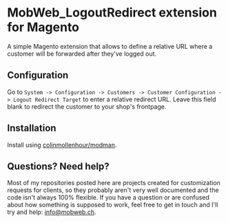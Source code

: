 # MobWeb_LogoutRedirect extension for Magento

A simple Magento extension that allows to define a relative URL where a customer will be forwarded after they've logged out.

## Configuration

Go to `System -> Configuration -> Customers -> Customer Configuration -> Logout Redirect Target` to enter a relative redirect URL. Leave this field blank to redirect the customer to your shop's frontpage.

## Installation

Install using [colinmollenhour/modman](https://github.com/colinmollenhour/modman/).

## Questions? Need help?

Most of my repositories posted here are projects created for customization requests for clients, so they probably aren't very well documented and the code isn't always 100% flexible. If you have a question or are confused about how something is supposed to work, feel free to get in touch and I'll try and help: [info@mobweb.ch](mailto:info@mobweb.ch).